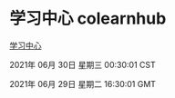 # 学习中心 colearnhub
[学习中心](http://59.174.26.185:56308/colearnhub/)

2021年 06月 30日 星期三 00:30:01 CST

2021年 06月 29日 星期二 16:30:01 GMT
